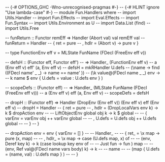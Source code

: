 -- {-# OPTIONS_GHC -Wno-unrecognised-pragmas #-}
-- {-# HLINT ignore "Use lambda-case" #-}
-- module Fun.Handlers where
-- import Utils.Handler
-- import Fun.Effects
-- import Eval.Effects
-- import Fun.Syntax
-- import Utils.Environment as U
-- import Data.List (find)
-- import Utils.Free

-- funReturn :: Functor remEff => Handler (Abort val) val remEff val
-- funReturn = Handler
--   { ret = pure
--   , hdlr = \(Abort v) -> pure v }

-- type FunctionEnv eff v = MLState FunName (FDecl (FreeEnv eff v))

-- defsH :: (Functor eff, Functor eff')
--   => Handler_ (FunctionEnv eff v)
--   a (Env eff v) eff' (a, Env eff v)
-- defsH = mkRHandler U.defs
--   (\name -> find (\(FDecl name' _ _) -> name == name' ))
--   (\k value@(FDecl name _ _) env ->
--     k name $ env { U.defs = value : U.defs env } )

-- scopeDefs :: (Functor eff)
--   => Handler_ (MLState FunName (FDecl (FreeEnv eff v)))
--   a (Env eff v) eff (a, Env eff v)
-- scopeDefs = defsH

-- dropH :: (Functor eff) => Handler (DropEnv (Env eff v)) (Env eff v) eff (Env eff v)
-- dropH = Handler
--   { ret = pure
--   , hdlr = \(DropLocalVars env k) -> k $ dropAction env
--       -- LiftObjectEnv global obj k -> k $ global 
--       --   { varEnv = varEnv obj ++ varEnv global
--       --   , U.defs = U.defs obj ++ U.defs global 
--       --   }
--   }

-- dropAction env = env { varEnv = [] }
--   -- Handler_
--   -- { ret_ = \x map -> pure (x, map)
--   -- , hdlr_ = \x map -> case (U.defs map, x) of
--   --     (env, Deref key k) -> k (case lookup key env of 
--   --       Just fun -> fun ) map
--   --     (env, Ref val@(FDecl name vars body) k) -> k 
--   --       name 
--   --       (map { U.defs = (name, val) : U.defs map } )
--   -- }

